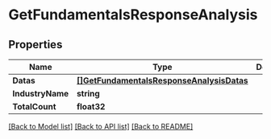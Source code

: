 # GetFundamentalsResponseAnalysis

## Properties

Name | Type | Description | Notes
------------ | ------------- | ------------- | -------------
**Datas** | [**[]GetFundamentalsResponseAnalysisDatas**](GetFundamentalsResponse_analysis_datas.md) |  | [optional] 
**IndustryName** | **string** |  | [optional] 
**TotalCount** | **float32** |  | [optional] 

[[Back to Model list]](../README.md#documentation-for-models) [[Back to API list]](../README.md#documentation-for-api-endpoints) [[Back to README]](../README.md)


